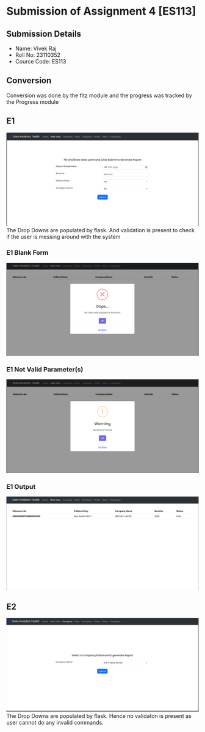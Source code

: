 # Submission of Assignment 4 [ES113]

## Submission Details

* Name: Vivek Raj
* Roll No: 23110352
* Cource Code: ES113

## Conversion

Conversion was done by the fitz module and the progress was tracked by the Progress module

## E1

![E1](Assets/e1q.png "Title")
The Drop Downs are populated by flask. And validation is present to check if the user is messing around with the system

### E1 Blank Form
![E1](Assets/e1e1.png "Title")

### E1 Not Valid Parameter(s)
![E1](Assets/e1e2.png "Title")

### E1 Output
![E1](Assets/e1a.png "Title")

## E2

![E2](Assets/e2q.png "Title")
The Drop Downs are populated by flask. Hence no validaton is present as user cannot do any invalid commands.
